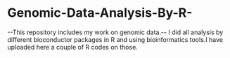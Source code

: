# Genomic-Data-Analysis-By-R-
--This repository includes my work on genomic data.-- I did all analysis by different bioconductor packages in R and using bioinformatics tools.I have uploaded here a couple of R codes on those.
